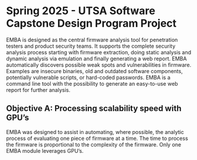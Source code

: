 # Spring 2025 - UTSA Software Capstone Design Program Project

EMBA is designed as the central firmware
analysis tool for penetration testers and product
security teams. It supports the complete security
analysis process starting with firmware extraction,
doing static analysis and dynamic analysis via
emulation and finally generating a web
report. EMBA automatically discovers possible
weak spots and vulnerabilities in firmware.
Examples are insecure binaries, old and outdated
software components, potentially vulnerable
scripts, or hard-coded passwords. EMBA is a
command line tool with the possibility to generate
an easy-to-use web report for further analysis.

## Objective A: Processing scalability speed with GPU’s
EMBA was designed to assist in
automating, where possible, the
analytic process of evaluating one
piece of firmware at a time. The
time to process the firmware is
proportional to the complexity of
the firmware. Only one EMBA
module leverages GPU’s.
